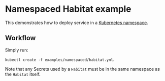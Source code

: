 # Namespaced Habitat example

This demonstrates how to deploy service in a [Kubernetes namespace](https://kubernetes.io/docs/concepts/overview/working-with-objects/namespaces/).

## Workflow

Simply run:

 `kubectl create -f examples/namespaced/habitat.yml`.

Note that any Secrets used by a `Habitat` must be in the same namespace as the `Habitat` itself.
